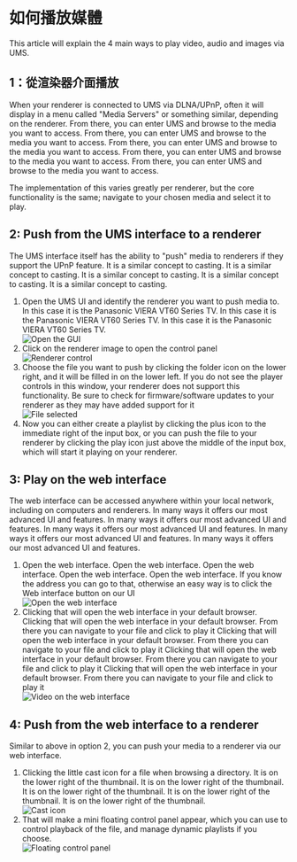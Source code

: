 # 如何播放媒體

This article will explain the 4 main ways to play video, audio and images via UMS.

## 1：從渲染器介面播放

When your renderer is connected to UMS via DLNA/UPnP, often it will display in a menu called "Media Servers" or something similar, depending on the renderer. From there, you can enter UMS and browse to the media you want to access. From there, you can enter UMS and browse to the media you want to access. From there, you can enter UMS and browse to the media you want to access. From there, you can enter UMS and browse to the media you want to access. From there, you can enter UMS and browse to the media you want to access.

The implementation of this varies greatly per renderer, but the core functionality is the same; navigate to your chosen media and select it to play.

## 2: Push from the UMS interface to a renderer

The UMS interface itself has the ability to "push" media to renderers if they support the UPnP feature. It is a similar concept to casting. It is a similar concept to casting. It is a similar concept to casting. It is a similar concept to casting. It is a similar concept to casting.

1. Open the UMS UI and identify the renderer you want to push media to. In this case it is the Panasonic VIERA VT60 Series TV. In this case it is the Panasonic VIERA VT60 Series TV. In this case it is the Panasonic VIERA VT60 Series TV.  
   ![Open the GUI](@site/docs/guides/img/how-to-play-media-1.png)
2. Click on the renderer image to open the control panel  
   ![Renderer control](@site/docs/guides/img/how-to-play-media-2.png)
3. Choose the file you want to push by clicking the folder icon on the lower right, and it will be filled in on the lower left. If you do not see the player controls in this window, your renderer does not support this functionality. Be sure to check for firmware/software updates to your renderer as they may have added support for it  
   ![File selected](@site/docs/guides/img/how-to-play-media-3.png)
4. Now you can either create a playlist by clicking the plus icon to the immediate right of the input box, or you can push the file to your renderer by clicking the play icon just above the middle of the input box, which will start it playing on your renderer.

## 3: Play on the web interface

The web interface can be accessed anywhere within your local network, including on computers and renderers. In many ways it offers our most advanced UI and features. In many ways it offers our most advanced UI and features. In many ways it offers our most advanced UI and features. In many ways it offers our most advanced UI and features. In many ways it offers our most advanced UI and features.

1. Open the web interface. Open the web interface. Open the web interface. Open the web interface. Open the web interface. If you know the address you can go to that, otherwise an easy way is to click the Web interface button on our UI  
   ![Open the web interface](@site/docs/guides/img/how-to-play-media-4.png)
2. Clicking that will open the web interface in your default browser. Clicking that will open the web interface in your default browser. From there you can navigate to your file and click to play it Clicking that will open the web interface in your default browser. From there you can navigate to your file and click to play it Clicking that will open the web interface in your default browser. From there you can navigate to your file and click to play it Clicking that will open the web interface in your default browser. From there you can navigate to your file and click to play it  
   ![Video on the web interface](@site/docs/guides/img/how-to-play-media-5.png)

## 4: Push from the web interface to a renderer

Similar to above in option 2, you can push your media to a renderer via our web interface.

1. Clicking the little cast icon for a file when browsing a directory. It is on the lower right of the thumbnail. It is on the lower right of the thumbnail. It is on the lower right of the thumbnail. It is on the lower right of the thumbnail. It is on the lower right of the thumbnail.  
   ![Cast icon](@site/docs/guides/img/how-to-play-media-6.png)
2. That will make a mini floating control panel appear, which you can use to control playback of the file, and manage dynamic playlists if you choose.  
   ![Floating control panel](@site/docs/guides/img/how-to-play-media-7.png)
